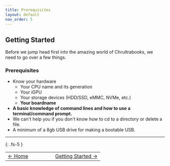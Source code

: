 ```yaml
---
title: Prerequisites
layout: default
nav_order: 5
---
```


## Getting Started

Before we jump head first into the amazing world of Chrultrabooks, we need to go over a few things.

### Prerequisites
* Know your hardware 
  * Your CPU name and its generation
  * Your iGPU
  * Your storage devices (HDD/SSD, eMMC, NVMe, etc.)
  * **Your boardname**
*  **A basic knowledge of command lines and how to use a terminal/command prompt.**
  * We can't help you if you don't know how to cd to a directory or delete a file.
* A minimum of a 8gb USB drive for making a bootable USB.

------

{: .fs-5 }

<table>
<tr>
<td width="50%" text-align="left">
<a href="https://chrultrabook.github.io/docs/">← Home</a> 
</td>
<td width="50%" text-align="right">
<a href="getting-started.html">Getting Started →</a> 
</td>
</tr>
</table>